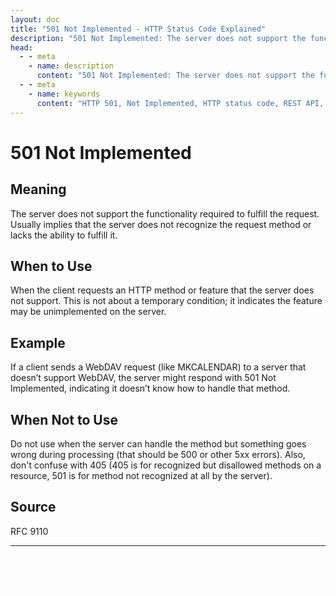 ```yaml
---
layout: doc
title: "501 Not Implemented - HTTP Status Code Explained"
description: "501 Not Implemented: The server does not support the functionality required to fulfill the request. Usually implies that the server does not recognize the re..."
head:
  - - meta
    - name: description
      content: "501 Not Implemented: The server does not support the functionality required to fulfill the request. Usually implies that the server does not recognize the re..."
  - - meta
    - name: keywords
      content: "HTTP 501, Not Implemented, HTTP status code, REST API, web development"
---
```


# 501 Not Implemented

## Meaning

The server does not support the functionality required to fulfill the request. Usually implies that the server does not recognize the request method or lacks the ability to fulfill it.

## When to Use

When the client requests an HTTP method or feature that the server does not support. This is not about a temporary condition; it indicates the feature may be unimplemented on the server.

## Example

If a client sends a WebDAV request (like MKCALENDAR) to a server that doesn’t support WebDAV, the server might respond with 501 Not Implemented, indicating it doesn’t know how to handle that method.

## When Not to Use

Do not use when the server can handle the method but something goes wrong during processing (that should be 500 or other 5xx errors). Also, don't confuse with 405 (405 is for recognized but disallowed methods on a resource, 501 is for method not recognized at all by the server).

## Source

RFC 9110

---

<div style="margin-top: 40px;">
  <a href="/http-codes/" style="display: inline-block; padding: 12px 24px; background: hsl(var(--primary)); color: white; text-decoration: none; border-radius: var(--radius); font-weight: 500; transition: all 0.2s ease;">← Back to Search</a>
</div>
